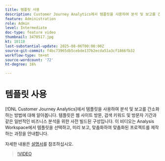 ```yaml
---
title: 템플릿 사용
description: Customer Journey Analytics에서 템플릿을 사용하여 분석 및 보고를 간소화하는 방법에 대해 알아봅니다.
feature: Administration
role: Admin
level: Intermediate
doc-type: feature video
thumbnail: 3470517.jpg
kt: 18118
last-substantial-update: 2025-08-06T00:00:00Z
source-git-commit: f4bc73965db5cebde137b2ecda51a3cf1866fb32
workflow-type: tm+mt
source-wordcount: '72'
ht-degree: 16%

---
```


# 템플릿 사용

[!DNL Customer Journey Analytics]에서 템플릿을 사용하여 분석 및 보고를 간소화하는 방법에 대해 알아봅니다. 템플릿은 웹 사이트 방문, 검색 키워드 및 방문자 기간과 같은 일반적인 비즈니스 분석을 위한 사전 빌드된 구성입니다. 이 비디오는 Analysis Workspace에서 템플릿을 선택하고, 미리 보고, 맞춤화하여 맞춤화된 프로젝트를 제작하는 과정을 안내합니다.

자세한 내용은 [설명서](https://experienceleague.adobe.com/ko/docs/analytics-platform/using/cja-workspace/templates/use-templates)를 참조하십시오.

>[!VIDEO](https://video.tv.adobe.com/v/3470536/?learn=on&captions=kor)
